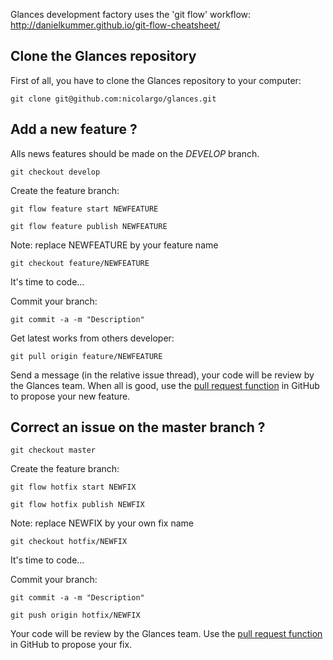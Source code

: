 Glances development factory uses the 'git flow' workflow: http://danielkummer.github.io/git-flow-cheatsheet/

## Clone the Glances repository

First of all, you have to clone the Glances repository to your computer:

`git clone git@github.com:nicolargo/glances.git`

## Add a new feature ?

Alls news features should be made on the _DEVELOP_ branch.

`git checkout develop`

Create the feature branch:

`git flow feature start NEWFEATURE`

`git flow feature publish NEWFEATURE` 

Note: replace NEWFEATURE by your feature name

`git checkout feature/NEWFEATURE`

It's time to code...

Commit your branch:

`git commit -a -m "Description"`

Get latest works from others developer:

`git pull origin feature/NEWFEATURE`


Send a message (in the relative issue thread), your code will be review by the Glances team. When all is good, use the [pull request function](https://help.github.com/articles/using-pull-requests) in GitHub to propose your new feature.

## Correct an issue on the master branch ?

`git checkout master`

Create the feature branch:

`git flow hotfix start NEWFIX`

`git flow hotfix publish NEWFIX` 

Note: replace NEWFIX by your own fix name

`git checkout hotfix/NEWFIX`

It's time to code...

Commit your branch:

`git commit -a -m "Description"`

`git push origin hotfix/NEWFIX`

Your code will be review by the Glances team. Use the [pull request function](https://help.github.com/articles/using-pull-requests) in GitHub to propose your fix.
